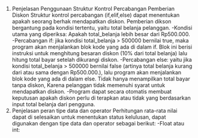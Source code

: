 1. Penjelasan Penggunaan Struktur Kontrol Percabangan Pemberian Diskon
   Struktur kontrol percabangan (if,elif,else) dapat menentukan apakah seorang berhak mendapatkan diskon. Pemberian dikson bergantung pada kondisi tertentu, yaitu total belanja pelanggan.
-Kondisi utama yang diperiksa: Apakah total_belanja lebih besar dari Rp500.000.
-Percabangan if: jika kondisi total_belanja > 500000 bernilai true, maka program akan menjalankan blok kode yang ada di dalam if. Blok ini berisi instruksi untuk menghitung besaran diskon (10% dari total belanja) lalu hitung total bayar setelah dikurangi diskon.
-Percabangan else: yaitu jika kondisi total_belanja > 500000 bernilai false (artinya total belanja kurang dari atau sama dengan Rp500.000.), lalu program akan menjalankan blok kode yang ada di dalam else. Tidak hanya menampilkan total bayar tanpa diskon, Karena pelanggan tidak memenuhi syarat untuk mendapatkan diskon.
-Program dapat secara otomatis membuat keputusan apakah diskon perlu di terapkan atau tidak yang berdasarkan input total belanja dari pengguna.
3. Penjelasan peran tipe data dan operator
   Perhitungan rata-rata nilai dapat di selesaikan untuk menentukan status kelulusan, dapat digunakan dengan tipe data dan operator sebagai berikut:
   -Float atau int:
   
